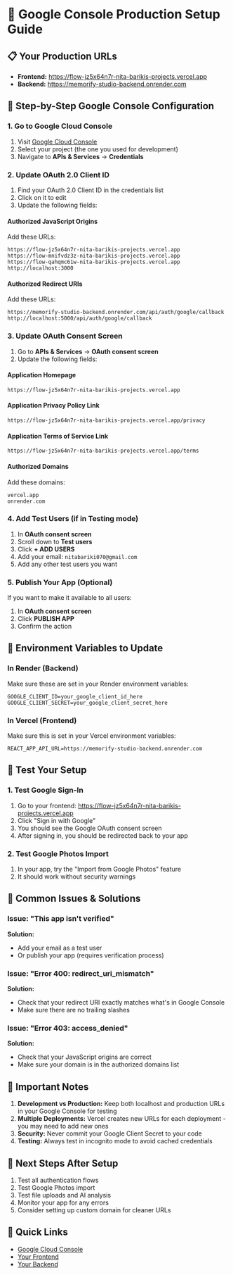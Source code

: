 # 🔐 Google Console Production Setup Guide

## 📋 Your Production URLs
- **Frontend:** https://flow-jz5x64n7r-nita-barikis-projects.vercel.app
- **Backend:** https://memorify-studio-backend.onrender.com

## 🔧 Step-by-Step Google Console Configuration

### 1. Go to Google Cloud Console
1. Visit [Google Cloud Console](https://console.cloud.google.com)
2. Select your project (the one you used for development)
3. Navigate to **APIs & Services** → **Credentials**

### 2. Update OAuth 2.0 Client ID
1. Find your OAuth 2.0 Client ID in the credentials list
2. Click on it to edit
3. Update the following fields:

#### **Authorized JavaScript Origins**
Add these URLs:
```
https://flow-jz5x64n7r-nita-barikis-projects.vercel.app
https://flow-mnifvdz3z-nita-barikis-projects.vercel.app
https://flow-qahqmc61w-nita-barikis-projects.vercel.app
http://localhost:3000
```

#### **Authorized Redirect URIs**
Add these URLs:
```
https://memorify-studio-backend.onrender.com/api/auth/google/callback
http://localhost:5000/api/auth/google/callback
```

### 3. Update OAuth Consent Screen
1. Go to **APIs & Services** → **OAuth consent screen**
2. Update the following fields:

#### **Application Homepage**
```
https://flow-jz5x64n7r-nita-barikis-projects.vercel.app
```

#### **Application Privacy Policy Link**
```
https://flow-jz5x64n7r-nita-barikis-projects.vercel.app/privacy
```

#### **Application Terms of Service Link**
```
https://flow-jz5x64n7r-nita-barikis-projects.vercel.app/terms
```

#### **Authorized Domains**
Add these domains:
```
vercel.app
onrender.com
```

### 4. Add Test Users (if in Testing mode)
1. In **OAuth consent screen**
2. Scroll down to **Test users**
3. Click **+ ADD USERS**
4. Add your email: `nitabariki070@gmail.com`
5. Add any other test users you want

### 5. Publish Your App (Optional)
If you want to make it available to all users:
1. In **OAuth consent screen**
2. Click **PUBLISH APP**
3. Confirm the action

## 🔑 Environment Variables to Update

### In Render (Backend)
Make sure these are set in your Render environment variables:
```
GOOGLE_CLIENT_ID=your_google_client_id_here
GOOGLE_CLIENT_SECRET=your_google_client_secret_here
```

### In Vercel (Frontend)
Make sure this is set in your Vercel environment variables:
```
REACT_APP_API_URL=https://memorify-studio-backend.onrender.com
```

## 🧪 Test Your Setup

### 1. Test Google Sign-In
1. Go to your frontend: https://flow-jz5x64n7r-nita-barikis-projects.vercel.app
2. Click "Sign in with Google"
3. You should see the Google OAuth consent screen
4. After signing in, you should be redirected back to your app

### 2. Test Google Photos Import
1. In your app, try the "Import from Google Photos" feature
2. It should work without security warnings

## 🚨 Common Issues & Solutions

### Issue: "This app isn't verified"
**Solution:** 
- Add your email as a test user
- Or publish your app (requires verification process)

### Issue: "Error 400: redirect_uri_mismatch"
**Solution:**
- Check that your redirect URI exactly matches what's in Google Console
- Make sure there are no trailing slashes

### Issue: "Error 403: access_denied"
**Solution:**
- Check that your JavaScript origins are correct
- Make sure your domain is in the authorized domains list

## 📝 Important Notes

1. **Development vs Production:** Keep both localhost and production URLs in your Google Console for testing
2. **Multiple Deployments:** Vercel creates new URLs for each deployment - you may need to add new ones
3. **Security:** Never commit your Google Client Secret to your code
4. **Testing:** Always test in incognito mode to avoid cached credentials

## 🎯 Next Steps After Setup

1. Test all authentication flows
2. Test Google Photos import
3. Test file uploads and AI analysis
4. Monitor your app for any errors
5. Consider setting up custom domain for cleaner URLs

## 🔗 Quick Links
- [Google Cloud Console](https://console.cloud.google.com)
- [Your Frontend](https://flow-jz5x64n7r-nita-barikis-projects.vercel.app)
- [Your Backend](https://memorify-studio-backend.onrender.com)
